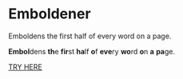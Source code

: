 # Emboldener
Emboldens the first half of every word on a page.  
  
**Embol**dens **th**e **fir**st **ha**lf **o**f **eve**ry **wo**rd **o**n **a** **pa**ge.
  
[TRY HERE](https://callumbeaney.github.io/Emboldener/)
